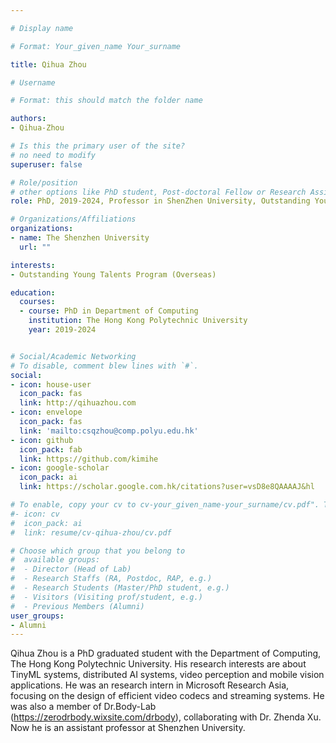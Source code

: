 ```yaml
---

# Display name

# Format: Your_given_name Your_surname 

title: Qihua Zhou

# Username

# Format: this should match the folder name

authors:
- Qihua-Zhou

# Is this the primary user of the site?
# no need to modify 
superuser: false

# Role/position
# other options like PhD student, Post-doctoral Fellow or Research Assistant, e.g..
role: PhD, 2019-2024, Professor in ShenZhen University, Outstanding Young Talents Program (Overseas)

# Organizations/Affiliations
organizations:
- name: The Shenzhen University
  url: ""

interests:
- Outstanding Young Talents Program (Overseas)

education:
  courses:
  - course: PhD in Department of Computing
    institution: The Hong Kong Polytechnic University 
    year: 2019-2024


# Social/Academic Networking
# To disable, comment blew lines with `#`.
social:
- icon: house-user
  icon_pack: fas
  link: http://qihuazhou.com
- icon: envelope
  icon_pack: fas
  link: 'mailto:csqzhou@comp.polyu.edu.hk'
- icon: github
  icon_pack: fab
  link: https://github.com/kimihe
- icon: google-scholar
  icon_pack: ai
  link: https://scholar.google.com.hk/citations?user=vsD8e8QAAAAJ&hl

# To enable, copy your cv to cv-your_given_name-your_surname/cv.pdf". To disable, comment blew lines with `#`.
#- icon: cv
#  icon_pack: ai
#  link: resume/cv-qihua-zhou/cv.pdf

# Choose which group that you belong to
#  available groups:
#  - Director (Head of Lab)
#  - Research Staffs (RA, Postdoc, RAP, e.g.)
#  - Research Students (Master/PhD student, e.g.)
#  - Visitors (Visiting prof/student, e.g.)
#  - Previous Members (Alumni)
user_groups:
- Alumni
---
```


Qihua Zhou is a PhD graduated student with the Department of Computing, The Hong Kong Polytechnic University. His research interests are about TinyML systems, distributed AI systems, video perception and mobile vision applications. He was an research intern in Microsoft Research Asia, focusing on the design of efficient video codecs and streaming systems. He was also a member of Dr.Body-Lab (https://zerodrbody.wixsite.com/drbody), collaborating with Dr. Zhenda Xu. Now he is an assistant professor at Shenzhen University.
